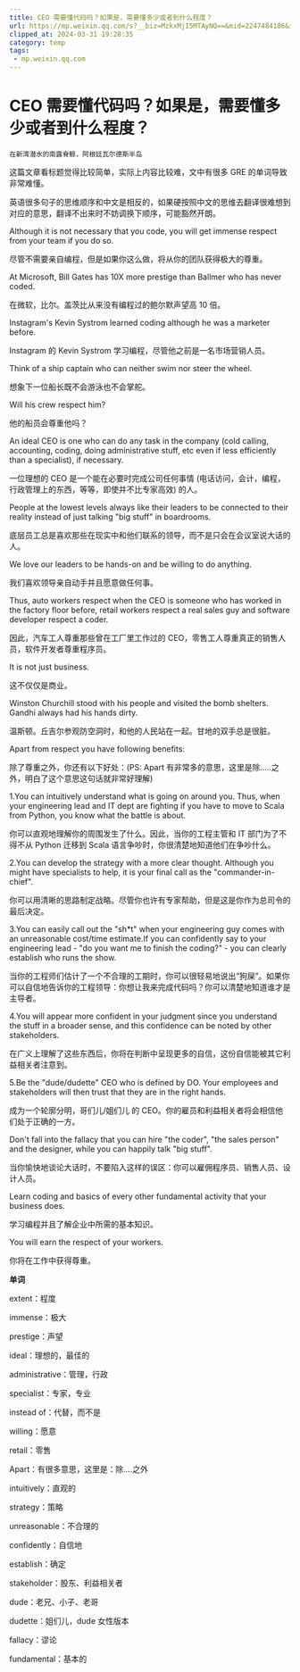 ```yaml
---
title: CEO 需要懂代码吗？如果是，需要懂多少或者到什么程度？
url: https://mp.weixin.qq.com/s?__biz=MzkxMjI5MTAyNQ==&mid=2247484186&idx=1&sn=6b3a669667adb9fd28f9910370c5a135&chksm=c10e66a4f679efb272da83ed38ed042cfba58e04e9056c75b6c469648f88a899c55779996819&mpshare=1&scene=1&srcid=0227NTF9PWondcxPm2xmt5dr&sharer_shareinfo=3ffdabaa99f5c0aca770f4689c8d8985&sharer_shareinfo_first=3ffdabaa99f5c0aca770f4689c8d8985#rd
clipped_at: 2024-03-31 19:28:35
category: temp
tags: 
 - mp.weixin.qq.com
---
```



# CEO 需要懂代码吗？如果是，需要懂多少或者到什么程度？

  

```plain
在新湾潜水的南露脊鲸，阿根廷瓦尔德斯半岛
```

这篇文章看标题觉得比较简单，实际上内容比较难，文中有很多 GRE 的单词导致非常难懂。

英语很多句子的思维顺序和中文是相反的，如果硬按照中文的思维去翻译很难想到对应的意思，翻译不出来时不妨调换下顺序，可能豁然开朗。

Although it is not necessary that you code, you will get immense respect from your team if you do so.

尽管不需要亲自编程，但是如果你这么做，将从你的团队获得极大的尊重。

At Microsoft, Bill Gates has 10X more prestige than Ballmer who has never coded.

在微软，比尔。盖茨比从来没有编程过的鲍尔默声望高 10 倍。

Instagram's Kevin Systrom learned coding although he was a marketer before.

Instagram 的 Kevin Systrom 学习编程，尽管他之前是一名市场营销人员。

Think of a ship captain who can neither swim nor steer the wheel.

想象下一位船长既不会游泳也不会掌舵。

Will his crew respect him?

他的船员会尊重他吗？

An ideal CEO is one who can do any task in the company (cold calling, accounting, coding, doing administrative stuff, etc even if less efficiently than a specialist), if necessary.

一位理想的 CEO 是一个能在必要时完成公司任何事情 (电话访问，会计，编程，行政管理上的东西，等等，即使并不比专家高效) 的人。

People at the lowest levels always like their leaders to be connected to their reality instead of just talking "big stuff" in boardrooms.

底层员工总是喜欢那些在现实中和他们联系的领导，而不是只会在会议室说大话的人。

We love our leaders to be hands-on and be willing to do anything.

我们喜欢领导亲自动手并且愿意做任何事。

Thus, auto workers respect when the CEO is someone who has worked in the factory floor before, retail workers respect a real sales guy and software developer respect a coder.

因此，汽车工人尊重那些曾在工厂里工作过的 CEO，零售工人尊重真正的销售人员，软件开发者尊重程序员。

It is not just business.

这不仅仅是商业。

Winston Churchill stood with his people and visited the bomb shelters. Gandhi always had his hands dirty.

温斯顿。丘吉尔参观防空洞时，和他的人民站在一起。甘地的双手总是很脏。

Apart from respect you have following benefits:

除了尊重之外，你还有以下好处：(PS: Apart 有非常多的意思，这里是除.....之外，明白了这个意思这句话就非常好理解)

1.You can intuitively understand what is going on around you. Thus, when your engineering lead and IT dept are fighting if you have to move to Scala from Python, you know what the battle is about.

你可以直观地理解你的周围发生了什么。因此，当你的工程主管和 IT 部门为了不得不从 Python 迁移到 Scala 语言争吵时，你很清楚地知道他们在争吵什么。

2.You can develop the strategy with a more clear thought. Although you might have specialists to help, it is your final call as the "commander-in-chief".

你可以用清晰的思路制定战略。尽管你也许有专家帮助，但是这是你作为总司令的最后决定。

3.You can easily call out the "sh\*t" when your engineering guy comes with an unreasonable cost/time estimate.If you can confidently say to your engineering lead - "do you want me to finish the coding?" - you can clearly establish who runs the show.

当你的工程师们估计了一个不合理的工期时，你可以很轻易地说出“狗屎”。如果你可以自信地告诉你的工程领导：你想让我来完成代码吗？你可以清楚地知道谁才是主导者。

4.You will appear more confident in your judgment since you understand the stuff in a broader sense, and this confidence can be noted by other stakeholders.

在广义上理解了这些东西后，你将在判断中呈现更多的自信，这份自信能被其它利益相关者注意到。

5.Be the "dude/dudette" CEO who is defined by DO. Your employees and stakeholders will then trust that they are in the right hands.

成为一个轮廓分明，哥们儿/姐们儿 的 CEO。你的雇员和利益相关者将会相信他们处于正确的一方。

Don't fall into the fallacy that you can hire "the coder", "the sales person" and the designer, while you can happily talk "big stuff".

当你愉快地谈论大话时，不要陷入这样的误区：你可以雇佣程序员、销售人员、设计人员。

Learn coding and basics of every other fundamental activity that your business does.

学习编程并且了解企业中所需的基本知识。

You will earn the respect of your workers.

你将在工作中获得尊重。

**单词**

extent：程度

immense：极大

prestige：声望

ideal：理想的，最佳的

administrative：管理，行政

specialist：专家，专业

instead of：代替，而不是

willing：愿意

retail：零售

Apart：有很多意思，这里是：除....之外

intuitively：直观的

strategy：策略

unreasonable：不合理的

confidently：自信地

establish：确定

stakeholder：股东、利益相关者

dude：老兄、小子、老哥

dudette：姐们儿，dude 女性版本

fallacy：谬论

fundamental：基本的
